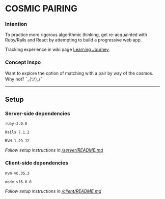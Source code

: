 # COSMIC PAIRING

### Intention

To practice more rigorous algorithmic thinking, get re-acquainted with Ruby/Rails and React by attempting to build a progressive web app.

Tracking experience in wiki page [Learning Journey](https://github.com/lingtran/cosmic_pairing/wiki/Learning-Journey).

### Concept Inspo

Want to explore the option of matching with a pair by way of the cosmos. Why not?  ¯\_(ツ)_/¯

---

## Setup

### Server-side dependencies

```
ruby-3.0.0

Rails 7.1.2

RVM 1.29.12
```

*Follow setup instructions in [/server/README.md](server/README.md)*

### Client-side dependencies

```
nvm v0.35.3

node v16.0.0
```

*Follow setup instructions in [/client/README.md](client/README.md)*